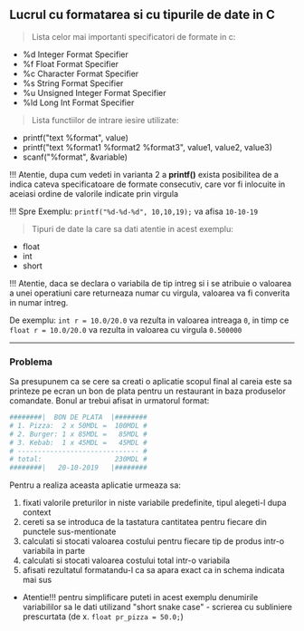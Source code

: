 ## Lucrul cu formatarea si cu tipurile de date in C

> Lista celor mai importanti specificatori de formate in c:

* %d	Integer Format Specifier
* %f	Float Format Specifier
* %c	Character Format Specifier
* %s	String Format Specifier
* %u	Unsigned Integer Format Specifier
* %ld	Long Int Format Specifier

> Lista functiilor de intrare iesire utilizate: 

* printf("text %format", value)
* printf("text %format1 %format2 %format3", value1, value2, value3)
* scanf("%format", &variable)

!!! Atentie, dupa cum vedeti in varianta 2 a **printf()** exista posibilitea de a indica cateva specificatoare de formate consecutiv, care vor fi inlocuite in aceiasi ordine de valorile indicate prin virgula

!!! Spre Exemplu:
```printf("%d-%d-%d", 10,10,19);``` va afisa ```10-10-19```

> Tipuri de date la care sa dati atentie in acest exemplu:


* float
* int
* short

!!! Atentie, daca se declara o variabila de tip intreg si i se atribuie o valoarea a unei operatiuni care returneaza numar cu virgula, valoarea va fi converita in numar intreg.

De exemplu: ```int r = 10.0/20.0``` va rezulta in valoarea intreaga ```0```, in timp ce ```float r = 10.0/20.0``` va rezulta in valoarea cu virgula ```0.500000```

---

### Problema

Sa presupunem ca se cere sa creati o aplicatie scopul final al careia este sa printeze pe ecran un bon de plata pentru un restaurant in baza produselor comandate. Bonul ar trebui afisat in urmatorul format:

```bash
########|  BON DE PLATA  |########
# 1. Pizza:  2 x 50MDL =  100MDL #
# 2. Burger: 1 x 85MDL =   85MDL #
# 3. Kebab:  1 x 45MDL =   45MDL #
# ------------------------------ #
# total:                  230MDL #
########|   20-10-2019   |########
```

Pentru a realiza aceasta aplicatie urmeaza sa:
1. fixati valorile preturilor in niste variabile predefinite, tipul alegeti-l dupa context
2. cereti sa se introduca de la tastatura cantitatea pentru fiecare din punctele sus-mentionate
3. calculati si stocati valoarea costului pentru fiecare tip de produs intr-o variabila in parte
4. calculati si stocati valoarea costului total intr-o variabila
5. afisati rezultatul formatandu-l ca sa apara exact ca in schema indicata mai sus

* Atentie!!! pentru simplificare puteti in acest exemplu denumirile variabililor sa le dati utilizand "short snake case" - scrierea cu subliniere prescurtata (de x. ``` float pr_pizza = 50.0; ```)